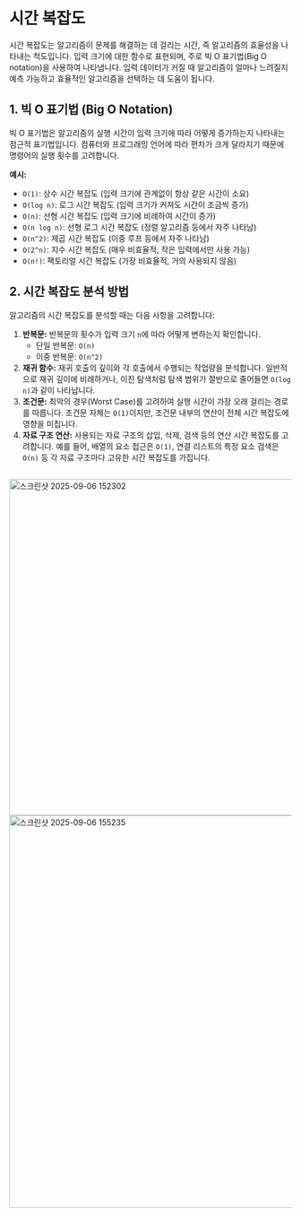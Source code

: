 # 시간 복잡도

시간 복잡도는 알고리즘이 문제를 해결하는 데 걸리는 시간, 즉 알고리즘의 효율성을 나타내는 척도입니다. 입력 크기에 대한 함수로 표현되며, 주로 빅 O 표기법(Big O notation)을 사용하여 나타냅니다. 입력 데이터가 커질 때 알고리즘이 얼마나 느려질지 예측 가능하고 효율적인 알고리즘을 선택하는 데 도움이 됩니다.

## 1. 빅 O 표기법 (Big O Notation)

빅 O 표기법은 알고리즘의 실행 시간이 입력 크기에 따라 어떻게 증가하는지 나타내는 점근적 표기법입니다. 컴퓨터와 프로그래밍 언어에 따라 편차가 크게 달라지기 때문에 명령어의 실행 횟수를 고려합니다.

**예시:**

- `O(1)`: 상수 시간 복잡도 (입력 크기에 관계없이 항상 같은 시간이 소요)
- `O(log n)`: 로그 시간 복잡도 (입력 크기가 커져도 시간이 조금씩 증가)
- `O(n)`: 선형 시간 복잡도 (입력 크기에 비례하여 시간이 증가)
- `O(n log n)`: 선형 로그 시간 복잡도 (정렬 알고리즘 등에서 자주 나타남)
- `O(n^2)`: 제곱 시간 복잡도 (이중 루프 등에서 자주 나타남)
- `O(2^n)`: 지수 시간 복잡도 (매우 비효율적, 작은 입력에서만 사용 가능)
- `O(n!)`: 팩토리얼 시간 복잡도 (가장 비효율적, 거의 사용되지 않음)

## 2. 시간 복잡도 분석 방법

알고리즘의 시간 복잡도를 분석할 때는 다음 사항을 고려합니다:

1.  **반복문:** 반복문의 횟수가 입력 크기 `n`에 따라 어떻게 변하는지 확인합니다.
    - 단일 반복문: `O(n)`
    - 이중 반복문: `O(n^2)`
2.  **재귀 함수:** 재귀 호출의 깊이와 각 호출에서 수행되는 작업량을 분석합니다. 일반적으로 재귀 깊이에 비례하거나, 이진 탐색처럼 탐색 범위가 절반으로 줄어들면 `O(log n)`과 같이 나타납니다.
3.  **조건문:** 최악의 경우(Worst Case)를 고려하여 실행 시간이 가장 오래 걸리는 경로를 따릅니다. 조건문 자체는 `O(1)`이지만, 조건문 내부의 연산이 전체 시간 복잡도에 영향을 미칩니다.
4.  **자료 구조 연산:** 사용되는 자료 구조의 삽입, 삭제, 검색 등의 연산 시간 복잡도를 고려합니다. 예를 들어, 배열의 요소 접근은 `O(1)`, 연결 리스트의 특정 요소 검색은 `O(n)` 등 각 자료 구조마다 고유한 시간 복잡도를 가집니다.

##

<img width="800" height="600" alt="스크린샷 2025-09-06 152302" src="https://github.com/user-attachments/assets/16e30763-f1fd-42b7-ba09-156faa95161a" />

<img width="800" height="700" alt="스크린샷 2025-09-06 155235" src="https://github.com/user-attachments/assets/da425af8-8c4e-487d-9f78-c47d3579873e" />
